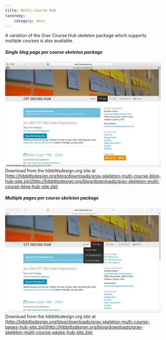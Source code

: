 ```yaml
---
title: Multi-Course Hub
taxonomy:
    category: docs
---
```


A variation of the Grav Course Hub skeleton package which supports multiple courses is also available.

##### Single blog page per course skeleton package
![Single Blog Page per Course Skeleton Package](multi-course-blog-hub-site.png)
Download from the hibbittsdesign.org site at [http://hibbittsdesign.org/blog/downloads/grav-skeleton-multi-course-blog-hub-site.zip](http://hibbittsdesign.org/blog/downloads/grav-skeleton-multi-course-blog-hub-site.zip)

##### Multiple pages per course skeleton package
![Multiple Pages per Course Skeleton Package](multi-course-pages-hub-site.png)
Download from the hibbittsdesign.org site at [http://hibbittsdesign.org/blog/downloads/grav-skeleton-multi-course-pages-hub-site.zip](http://hibbittsdesign.org/blog/downloads/grav-skeleton-multi-course-pages-hub-site.zip)
